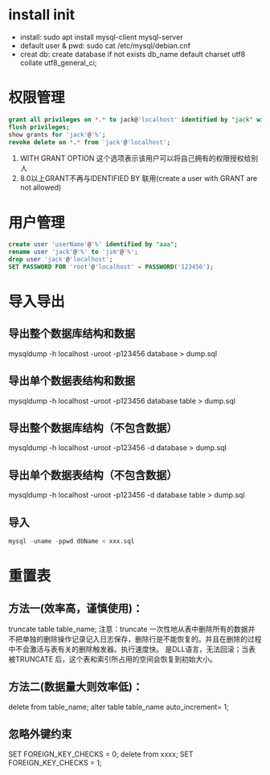 # install init
* install: sudo apt install mysql-client mysql-server
* default user & pwd: sudo cat /etc/mysql/debian.cnf
* creat db: create database if not exists db_name default charset utf8 collate utf8_general_ci;

# 权限管理
```sql
grant all privileges on *.* to jack@'localhost' identified by "jack" with grant option;
flush privileges;
show grants for 'jack'@'%';
revoke delete on *.* from 'jack'@'localhost';
```
1. WITH GRANT OPTION 这个选项表示该用户可以将自己拥有的权限授权给别人
2. 8.0以上GRANT不再与IDENTIFIED BY 联用(create a user with GRANT are not allowed)

# 用户管理
```sql
create user 'userName'@'%' identified by "aaa";
rename user 'jack'@'%' to 'jim'@'%';
drop user 'jack'@'localhost';
SET PASSWORD FOR 'root'@'localhost' = PASSWORD('123456');
```

# 导入导出
## 导出整个数据库结构和数据
mysqldump -h localhost -uroot -p123456 database > dump.sql

## 导出单个数据表结构和数据
mysqldump -h localhost -uroot -p123456  database table > dump.sql

## 导出整个数据库结构（不包含数据）
mysqldump -h localhost -uroot -p123456  -d database > dump.sql

## 导出单个数据表结构（不包含数据）
mysqldump -h localhost -uroot -p123456  -d database table > dump.sql

## 导入
```sql
mysql -uname -ppwd dbName < xxx.sql
```

# 重置表
## 方法一(效率高，谨慎使用)：
truncate table table_name;
注意：truncate 一次性地从表中删除所有的数据并不把单独的删除操作记录记入日志保存，删除行是不能恢复的。并且在删除的过程中不会激活与表有关的删除触发器。执行速度快。
是DLL语言，无法回滚；当表被TRUNCATE 后，这个表和索引所占用的空间会恢复到初始大小。

## 方法二(数据量大则效率低)：
delete from table_name;
alter table table_name auto_increment= 1;

## 忽略外键约束
SET FOREIGN_KEY_CHECKS = 0;
delete from xxxx;
SET FOREIGN_KEY_CHECKS = 1;

